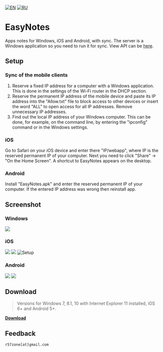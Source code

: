 [![EN](https://user-images.githubusercontent.com/9499881/33184537-7be87e86-d096-11e7-89bb-f3286f752bc6.png)](https://github.com/r57zone/eNotes/) 
[![RU](https://user-images.githubusercontent.com/9499881/27683795-5b0fbac6-5cd8-11e7-929c-057833e01fb1.png)](https://github.com/r57zone/eNotes/blob/master/README.RU.md) 
# EasyNotes
Apps notes for Windows, iOS and Android, with sync. The server is a Windows application so you need to run it for sync. View API can be [here](https://github.com/r57zone/eNotes/blob/master/API.md).

## Setup
### Sync of the mobile clients
1. Reserve a fixed IP address for a computer with a Windows application. This is done in the settings of the Wi-Fi router in the DHCP section.
2. Reserve the permanent IP address of the mobile device and paste its IP address into the "Allow.txt" file to block access to other devices or insert the word "ALL" to open access for all IP addresses. Remove unnecessary IP addresses.
3. Find out the local IP address of your Windows computer. This can be done, for example, on the command line, by entering the "ipconfig" command or in the Windows settings.

### iOS
Go to Safari on your iOS device and enter there "IP/webapp", where IP is the reserved permanent IP of your computer. Next you need to click "Share" -> "On the Home Screen". A shortcut to EasyNotes appears on the desktop.

### Android
Install "EasyNotes.apk" and enter the reserved permanent IP of your computer. If the entered IP address was wrong then reinstall app.

## Screenshot
### Windows
![](https://user-images.githubusercontent.com/9499881/54879005-a89fbd00-4e4d-11e9-8278-62a3f7b52955.PNG)

### iOS
![](https://user-images.githubusercontent.com/9499881/54878988-66767b80-4e4d-11e9-941b-696836b3cb46.PNG)
![](https://user-images.githubusercontent.com/9499881/54878994-755d2e00-4e4d-11e9-9dfc-b3ff67bb55d6.PNG)
![Setup](https://user-images.githubusercontent.com/9499881/54852962-d2e76280-4d07-11e9-841a-06d50fafb3c4.gif)

### Android
![](https://user-images.githubusercontent.com/9499881/55101219-0dbd1200-50dd-11e9-9ceb-cbe1af2465c7.png)
![](https://user-images.githubusercontent.com/9499881/55101247-20374b80-50dd-11e9-8d78-8fdc04bb24e3.png)

## Download
>Versions for Windows 7, 8.1, 10 with Internet Explorer 11 installed, iOS 6+ and Android 5+.

**[Download](https://github.com/r57zone/eNotes/releases)**
## Feedback
`r57zone[at]gmail.com`